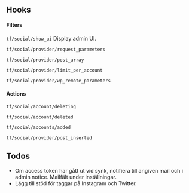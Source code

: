 ## Hooks ##

#### Filters ####

`tf/social/show_ui` Display admin UI.

`tf/social/provider/request_parameters`

`tf/social/provider/post_array`

`tf/social/provider/limit_per_account`

`tf/social/provider/wp_remote_parameters`

#### Actions ####

`tf/social/account/deleting`

`tf/social/account/deleted`

`tf/social/accounts/added`

`tf/social/provider/post_inserted`

## Todos ##

- Om access token har gått ut vid synk, notifiera till angiven mail och i admin notice. Mailfält under inställningar.
- Lägg till stöd för taggar på Instagram och Twitter.
